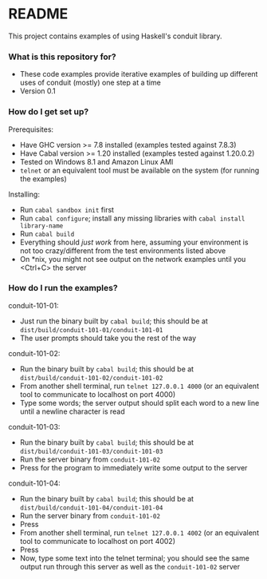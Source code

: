 # README #

This project contains examples of using Haskell's conduit library.

### What is this repository for? ###

* These code examples provide iterative examples of building up different uses of conduit (mostly) one step at a time
* Version 0.1

### How do I get set up? ###

Prerequisites:

* Have GHC version >= 7.8 installed (examples tested against 7.8.3)
* Have Cabal version >= 1.20 installed (examples tested against 1.20.0.2)
* Tested on Windows 8.1 and Amazon Linux AMI
* `telnet` or an equivalent tool must be available on the system (for running the examples)

Installing:

* Run `cabal sandbox init` first
* Run `cabal configure`; install any missing libraries with `cabal install library-name`
* Run `cabal build`
* Everything should _just work_ from here, assuming your environment is not too crazy/different from the test environments listed above
* On *nix, you might not see output on the network examples until you <Ctrl+C> the server

### How do I run the examples? ###

conduit-101-01:

* Just run the binary built by `cabal build`; this should be at `dist/build/conduit-101-01/conduit-101-01`
* The user prompts should take you the rest of the way

conduit-101-02:

* Run the binary built by `cabal build`; this should be at `dist/build/conduit-101-02/conduit-101-02`
* From another shell terminal, run `telnet 127.0.0.1 4000` (or an equivalent tool to communicate to localhost on port 4000)
* Type some words; the server output should split each word to a new line until a newline character is read

conduit-101-03:

* Run the binary built by `cabal build`; this should be at `dist/build/conduit-101-03/conduit-101-03`
* Run the server binary from `conduit-101-02`
* Press <ENTER> for the program to immediately write some output to the server

conduit-101-04:

* Run the binary built by `cabal build`; this should be at `dist/build/conduit-101-04/conduit-101-04`
* Run the server binary from `conduit-101-02`
* Press <ENTER>
* From another shell terminal, run `telnet 127.0.0.1 4002` (or an equivalent tool to communicate to localhost on port 4002)
* Press <ENTER>
* Now, type some text into the telnet terminal; you should see the same output run through this server as well as the `conduit-101-02` server